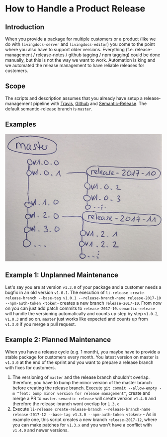 # How to Handle a Product Release

## Introduction

When you provide a package for multiple customers or a product (like we do with `livingdocs-server` and `livingdocs-editor`) you come to the point where you also have to support older versions. Everything (f.e. release-management / release-notes / github tagging / npm tagging) could be done manually, but this is not the way we want to work. Automation is king and we automated the release management to have reliable releases for customers.

## Scope

The scripts and description assumes that you already have setup a release-management pipeline with [Travis](https://travis-ci.com/), [Github](https://github.com/) and [Semantic-Release](https://github.com/semantic-release/semantic-release). The default semantic-release branch is `master`.

## Examples

![visualizing a standard release on github](./how-to-handle-a-product-release-on-github.jpg)


## Example 1: Unplanned Maintenance

Let's say you are at version `v1.3.0` of your package and a customer needs a bugfix in an old version `v1.0.1`. The execution of `li-release create-release-branch --base-tag v1.0.1 --release-branch-name release-2017-10 --npm-auth-token <token>` creates a new branch `release-2017-10`. From now on you can just add patch commits to `release-2017-10`. `semantic-release` will handle the versioning automatically and counts up step by step `v1.0.2`, `v1.0.3` and so on. `master` just works like expected and counts up from `v1.3.0` if you merge a pull request.

## Example 2: Planned Maintenance

When you have a release cycle (e.g. 1 month), you maybe have to provide a stable package for customers every month. You latest version on master is `v1.3.0` at the end of the sprint and you want to prepare a release branch with fixes for customers.

1. The versioning of `master` and the release branch shouldn't overlap. therefore, you have to bump the minor version of the master branch before creating the release branch. Execute `git commit --allow-empty -m "feat: bump minor version for release management"`, create and merge a PR to `master`. `semantic-release` will create version `v1.4.0` and therefore the release-branch wont overlap for `1.3.x`
2. Execute `li-release create-release-branch --release-branch-name release-2017-12 --base-tag v1.3.0 --npm-auth-token <token>` - As in example one, this script creates a new branch `release-2017-12`, where you can make patches for `v1.3.x` and you won't have a conflict with `v1.4.0` and newer versions.
